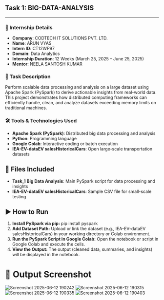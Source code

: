 ## Task 1: BIG-DATA-ANALYSIS

---

### 🏢 Internship Details

- **Company**: CODTECH IT SOLUTIONS PVT. LTD.  
- **Name**: ARUN VYAS  
- **Intern ID**: CT12WP97  
- **Domain**: Data Analytics  
- **Internship Duration**: 12 Weeks (March 25, 2025 – June 25, 2025)  
- **Mentor**: NEELA SANTOSH KUMAR  

### 📝 Task Description

Perform scalable data processing and analysis on a large dataset using Apache Spark (PySpark) to derive actionable insights from real-world data. This project demonstrates how distributed computing frameworks can efficiently handle, clean, and analyze datasets exceeding memory limits on traditional machines.

### 🛠️ Tools & Technologies Used

- **Apache Spark (PySpark)**: Distributed big data processing and analysis  
- **Python**: Programming language  
- **Google Colab**: Interactive coding or batch execution  
- **IEA-EV-dataEV salesHistoricalCars**: Open large-scale transportation datasets

## 📂 Files Included

- **Task_1 Big Data Analysis**: Main PySpark script for data processing and insights  
- **IEA-EV-dataEV salesHistoricalCars**: Sample CSV file for small-scale testing  

## ▶️ How to Run

1. **Install PySpark via pip:** pip install pyspark
2. **Add Dataset Path:** Upload or link the dataset (e.g., IEA-EV-dataEV salesHistoricalCars) in your working directory or Colab environment.
3. **Run the PySpark Script in Google Colab:** Open the notebook or script in Google Colab and execute the cells.
4. **View the Output:** The output (cleaned data, summaries, and insights) will be displayed in the notebook.

# 📸 Output Screenshot
![Screenshot 2025-06-12 190242](https://github.com/user-attachments/assets/71f396e5-d1e1-4d9e-9ed0-106326ec88b0)
![Screenshot 2025-06-12 190315](https://github.com/user-attachments/assets/8e252424-f0c1-4394-8e8d-96bbaf1395db)
![Screenshot 2025-06-12 190335](https://github.com/user-attachments/assets/9037b878-1066-428e-b555-787507374da1)
![Screenshot 2025-06-12 190403](https://github.com/user-attachments/assets/5676dd38-5824-4ba9-b941-42bb2d014949)




